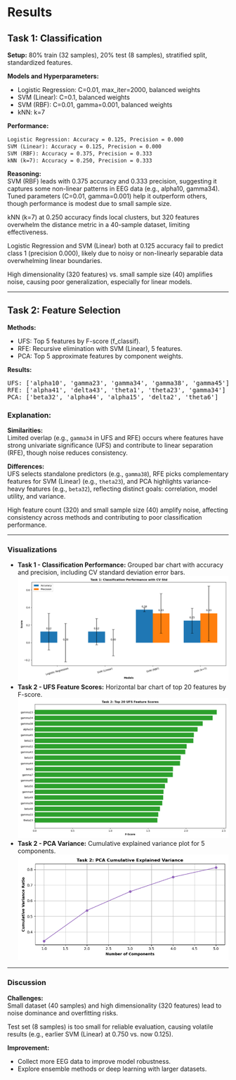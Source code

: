 # Results

## Task 1: Classification

**Setup:** 80% train (32 samples), 20% test (8 samples), stratified split, standardized features.

**Models and Hyperparameters:**

- Logistic Regression: C=0.01, max_iter=2000, balanced weights  
- SVM (Linear): C=0.1, balanced weights  
- SVM (RBF): C=0.01, gamma=0.001, balanced weights  
- kNN: k=7  

**Performance:**

<pre><code>Logistic Regression: Accuracy = 0.125, Precision = 0.000
SVM (Linear): Accuracy = 0.125, Precision = 0.000
SVM (RBF): Accuracy = 0.375, Precision = 0.333
kNN (k=7): Accuracy = 0.250, Precision = 0.333</pre></code>

**Reasoning:**  
SVM (RBF) leads with 0.375 accuracy and 0.333 precision, suggesting it captures some non-linear patterns in EEG data (e.g., alpha10, gamma34). Tuned parameters (C=0.01, gamma=0.001) help it outperform others, though performance is modest due to small sample size.

kNN (k=7) at 0.250 accuracy finds local clusters, but 320 features overwhelm the distance metric in a 40-sample dataset, limiting effectiveness.

Logistic Regression and SVM (Linear) both at 0.125 accuracy fail to predict class 1 (precision 0.000), likely due to noisy or non-linearly separable data overwhelming linear boundaries.

High dimensionality (320 features) vs. small sample size (40) amplifies noise, causing poor generalization, especially for linear models.

---

## Task 2: Feature Selection

**Methods:**

- UFS: Top 5 features by F-score (f_classif).  
- RFE: Recursive elimination with SVM (Linear), 5 features.  
- PCA: Top 5 approximate features by component weights.  

**Results:**

<pre>UFS: ['alpha10', 'gamma23', 'gamma34', 'gamma38', 'gamma45']
RFE: ['alpha41', 'delta43', 'theta1', 'theta23', 'gamma34']
PCA: ['beta32', 'alpha44', 'alpha15', 'delta2', 'theta6']</pre>

### Explanation:

**Similarities:**  
Limited overlap (e.g., `gamma34` in UFS and RFE) occurs where features have strong univariate significance (UFS) and contribute to linear separation (RFE), though noise reduces consistency.

**Differences:**  
UFS selects standalone predictors (e.g., `gamma38`), RFE picks complementary features for SVM (Linear) (e.g., `theta23`), and PCA highlights variance-heavy features (e.g., `beta32`), reflecting distinct goals: correlation, model utility, and variance.

High feature count (320) and small sample size (40) amplify noise, affecting consistency across methods and contributing to poor classification performance.

---

### Visualizations

- **Task 1 - Classification Performance:** Grouped bar chart with accuracy and precision, including CV standard deviation error bars.
![Classification Performance](./Classification_performance.png)
- **Task 2 - UFS Feature Scores:** Horizontal bar chart of top 20 features by F-score.
![Top UFS Scores](./Top_UFS_Score.png)
- **Task 2 - PCA Variance:** Cumulative explained variance plot for 5 components.
![PCA Variance](./PCA_Cummu_var.png)

---

### Discussion

**Challenges:**  
Small dataset (40 samples) and high dimensionality (320 features) lead to noise dominance and overfitting risks.

Test set (8 samples) is too small for reliable evaluation, causing volatile results (e.g., earlier SVM (Linear) at 0.750 vs. now 0.125).

**Improvement:**

- Collect more EEG data to improve model robustness.
- Explore ensemble methods or deep learning with larger datasets.
